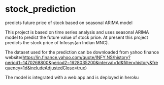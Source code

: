 # stock_prediction
predicts future price of stock based on seasonal ARIMA model

This project is based on time series analysis and uses seasonal ARIMA model to predict the future value of stock price. At present this project predicts the stock price of Infosys(an Indian MNC).

The dataset used for the prediction can be downloaded from yahoo finance website(https://in.finance.yahoo.com/quote/INFY.NS/history?period1=1470268800&period2=1628035200&interval=1d&filter=history&frequency=1d&includeAdjustedClose=true)

The model is integrated with a web app and is deployed in heroku
